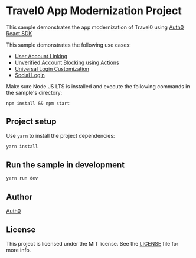 # Travel0 App Modernization Project

This sample demonstrates the app modernization of Travel0 using [Auth0 React SDK](https://github.com/auth0/auth0-react) 

This sample demonstrates the following use cases:

- [User Account Linking](https://auth0.com/docs/manage-users/user-accounts/user-account-linking)
- [Unverified Account Blocking using Actions](https://auth0.com/docs/customize/actions/write-your-first-action#create-an-action)
- [Universal Login Customization](https://auth0.com/docs/authenticate/login/auth0-universal-login/new-experience#flow-customization)
- [Social Login](https://auth0.com/docs/authenticate/identity-providers)


Make sure Node.JS LTS is installed and execute the following commands in the sample's directory:

`npm install && npm start `

## Project setup

Use `yarn` to install the project dependencies:

```bash
yarn install
```
## Run the sample in development

```bash
yarn run dev
```
## Author

[Auth0](https://auth0.com)

## License

This project is licensed under the MIT license. See the [LICENSE](../LICENSE) file for more info.
